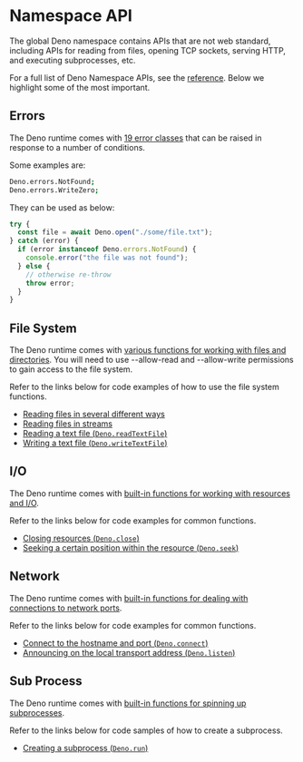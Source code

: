 # Namespace API

The global Deno namespace contains APIs that are not web standard, including
APIs for reading from files, opening TCP sockets, serving HTTP, and executing
subprocesses, etc.

For a full list of Deno Namespace APIs, see the
[reference](https://deno.land/api@v$CLI_VERSION?s=Deno). Below we highlight some of
the most important.

## Errors

The Deno runtime comes with
[19 error classes](https://deno.land/api@v$CLI_VERSION#Errors) that can be raised in
response to a number of conditions.

Some examples are:

```sh
Deno.errors.NotFound;
Deno.errors.WriteZero;
```

They can be used as below:

```ts
try {
  const file = await Deno.open("./some/file.txt");
} catch (error) {
  if (error instanceof Deno.errors.NotFound) {
    console.error("the file was not found");
  } else {
    // otherwise re-throw
    throw error;
  }
}
```

## File System

The Deno runtime comes with
[various functions for working with files and directories](https://deno.land/api@v$CLI_VERSION#File_System).
You will need to use --allow-read and --allow-write permissions to gain access
to the file system.

Refer to the links below for code examples of how to use the file system
functions.

- [Reading files in several different ways](https://examples.deno.land/reading-files)
- [Reading files in streams](https://deno.land/manual@v$CLI_VERSION/examples/file_server)
- [Reading a text file (`Deno.readTextFile`)](https://deno.land/manual@v$CLI_VERSION/examples/read_write_files#reading-a-text-file)
- [Writing a text file (`Deno.writeTextFile`)](https://deno.land/manual@v$CLI_VERSION/examples/read_write_files#writing-a-text-file)

## I/O

The Deno runtime comes with
[built-in functions for working with resources and I/O](https://deno.land/api@v$CLI_VERSION#I/O).

Refer to the links below for code examples for common functions.

- [Closing resources (`Deno.close`)](https://doc.deno.land/deno/stable/~/Deno.close)
- [Seeking a certain position within the resource (`Deno.seek`)](https://doc.deno.land/deno/stable/~/Deno.seek)

## Network

The Deno runtime comes with
[built-in functions for dealing with connections to network ports](https://deno.land/api@v$CLI_VERSION#Network).

Refer to the links below for code examples for common functions.

- [Connect to the hostname and port (`Deno.connect`)](https://doc.deno.land/deno/stable/~/Deno.connect)
- [Announcing on the local transport address (`Deno.listen`)](https://doc.deno.land/deno/stable/~/Deno.listen)

## Sub Process

The Deno runtime comes with
[built-in functions for spinning up subprocesses](https://deno.land/api@v$CLI_VERSION#Sub_Process).

Refer to the links below for code samples of how to create a subprocess.

- [Creating a subprocess (`Deno.run`)](https://deno.land/manual@v$CLI_VERSION/examples/subprocess)
